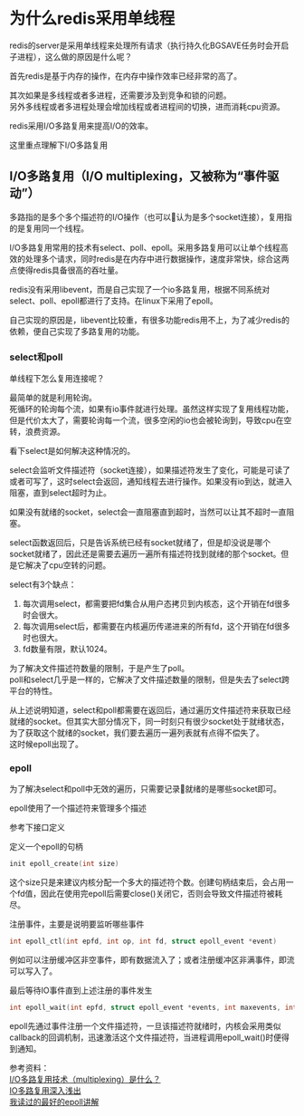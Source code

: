 # 为什么redis采用单线程
redis的server是采用单线程来处理所有请求（执行持久化BGSAVE任务时会开启子进程），这么做的原因是什么呢？

首先redis是基于内存的操作，在内存中操作效率已经非常的高了。

其次如果是多线程或者多进程，还需要涉及到竞争和锁的问题。  
另外多线程或者多进程处理会增加线程或者进程间的切换，进而消耗cpu资源。

redis采用I/O多路复用来提高I/O的效率。

这里重点理解下I/O多路复用

## I/O多路复用（I/O multiplexing，又被称为“事件驱动”）
多路指的是多个多个描述符的I/O操作（也可以认为是多个socket连接），复用指的是复用同一个线程。

I/O多路复用常用的技术有select、poll、epoll。采用多路复用可以让单个线程高效的处理多个请求，同时redis是在内存中进行数据操作，速度非常快，综合这两点使得redis具备很高的吞吐量。

redis没有采用libevent，而是自己实现了一个io多路复用，根据不同系统对select、poll、epoll都进行了支持。在linux下采用了epoll。  

自己实现的原因是，libevent比较重，有很多功能redis用不上，为了减少redis的依赖，便自己实现了多路复用的功能。

### select和poll
单线程下怎么复用连接呢？

最简单的就是利用轮询。  
死循环的轮询每个流，如果有io事件就进行处理。虽然这样实现了复用线程功能，但是代价太大了，需要轮询每一个流，很多空闲的io也会被轮询到，导致cpu在空转，浪费资源。

看下select是如何解决这种情况的。

select会监听文件描述符（socket连接），如果描述符发生了变化，可能是可读了或者可写了，这时select会返回，通知线程去进行操作。如果没有io到达，就进入阻塞，直到select超时为止。

如果没有就绪的socket，select会一直阻塞直到超时，当然可以让其不超时一直阻塞。

select函数返回后，只是告诉系统已经有socket就绪了，但是却没说是哪个socket就绪了，因此还是需要去遍历一遍所有描述符找到就绪的那个socket。但是它解决了cpu空转的问题。

select有3个缺点：
1. 每次调用select，都需要把fd集合从用户态拷贝到内核态，这个开销在fd很多时会很大。
1. 每次调用select后，都需要在内核遍历传递进来的所有fd，这个开销在fd很多时也很大。
1. fd数量有限，默认1024。

为了解决文件描述符数量的限制，于是产生了poll。  
poll和select几乎是一样的，它解决了文件描述数量的限制，但是失去了select跨平台的特性。

从上述说明知道，select和poll都需要在返回后，通过遍历文件描述符来获取已经就绪的socket。但其实大部分情况下，同一时刻只有很少socket处于就绪状态，为了获取这个就绪的socket，我们要去遍历一遍列表就有点得不偿失了。  
这时候epoll出现了。

### epoll
为了解决select和poll中无效的遍历，只需要记录就绪的是哪些socket即可。

epoll使用了一个描述符来管理多个描述

参考下接口定义

定义一个epoll的句柄
```c
init epoll_create(int size)
```
这个size只是来建议内核分配一个多大的描述符个数。创建句柄结束后，会占用一个fd值，因此在使用完epoll后需要close()关闭它，否则会导致文件描述符被耗尽。

注册事件，主要是说明要监听哪些事件
```c
int epoll_ctl(int epfd, int op, int fd, struct epoll_event *event)
```
例如可以注册缓冲区非空事件，即有数据流入了；或者注册缓冲区非满事件，即流可以写入了。

最后等待IO事件直到上述注册的事件发生
```c
int epoll_wait(int epfd, struct epoll_event *events, int maxevents, int timeout)
```


epoll先通过事件注册一个文件描述符，一旦该描述符就绪时，内核会采用类似callback的回调机制，迅速激活这个文件描述符，当进程调用epoll_wait()时便得到通知。


参考资料：  
[I/O多路复用技术（multiplexing）是什么？](https://www.zhihu.com/question/28594409)  
[IO多路复用深入浅出](https://www.jianshu.com/p/1020c11f016c)  
[我读过的最好的epoll讲解](http://blog.51cto.com/yaocoder/888374)
